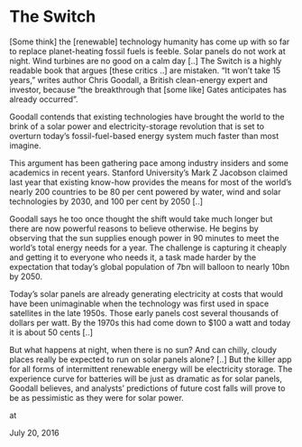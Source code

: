 # The Switch
[Some think] the [renewable] technology humanity has come up with so far to replace planet-heating fossil fuels is feeble. Solar panels do not work at night. Wind turbines are no good on a calm day [..] The Switch is a highly readable book that argues [these critics ..] are mistaken. “It won’t take 15 years,” writes author Chris Goodall, a British clean-energy expert and investor, because “the breakthrough that [some like] Gates anticipates has already occurred”.

Goodall contends that existing technologies have brought the world to the brink of a solar power and electricity-storage revolution that is set to overturn today’s fossil-fuel-based energy system much faster than most imagine.

This argument has been gathering pace among industry insiders and some academics in recent years. Stanford University’s Mark Z Jacobson claimed last year that existing know-how provides the means for most of the world’s nearly 200 countries to be 80 per cent powered by water, wind and solar technologies by 2030, and 100 per cent by 2050 [..]

Goodall says he too once thought the shift would take much longer but there are now powerful reasons to believe otherwise. He begins by observing that the sun supplies enough power in 90 minutes to meet the world’s total energy needs for a year. The challenge is capturing it cheaply and getting it to everyone who needs it, a task made harder by the expectation that today’s global population of 7bn will balloon to nearly 10bn by 2050.

Today’s solar panels are already generating electricity at costs that would have been unimaginable when the technology was first used in space satellites in the late 1950s. Those early panels cost several thousands of dollars per watt. By the 1970s this had come down to $100 a watt and today it is about 50 cents [..]

But what happens at night, when there is no sun? And can chilly, cloudy places really be expected to run on solar panels alone? [..] But the killer app for all forms of intermittent renewable energy will be electricity storage. The experience curve for batteries will be just as dramatic as for solar panels, Goodall believes, and analysts’ predictions of future cost falls will prove to be as pessimistic as they were for solar power.







at

July 20, 2016















